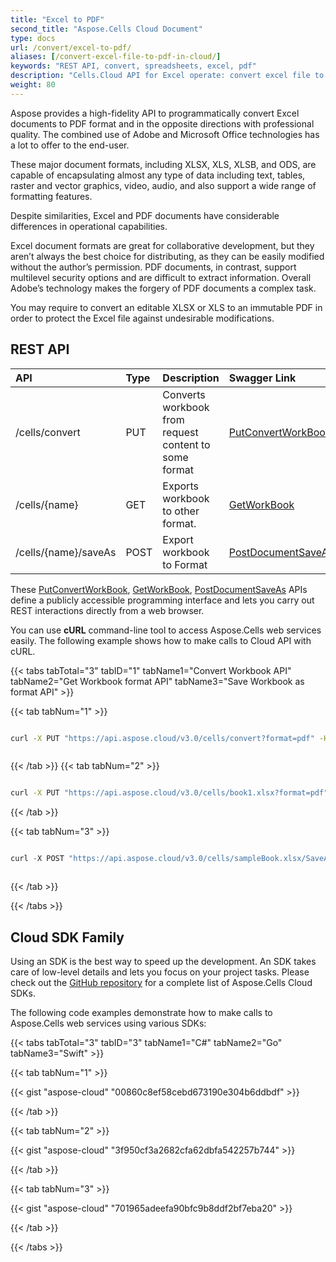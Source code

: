 ```yaml
---
title: "Excel to PDF"
second_title: "Aspose.Cells Cloud Document"
type: docs
url: /convert/excel-to-pdf/
aliases: [/convert-excel-file-to-pdf-in-cloud/]
keywords: "REST API, convert, spreadsheets, excel, pdf"
description: "Cells.Cloud API for Excel operate: convert excel file to html file."
weight: 80
---
```


Aspose provides a high-fidelity API to programmatically convert Excel documents to PDF format and in the opposite directions with professional quality. The combined use of Adobe and Microsoft Office technologies has a lot to offer to the end-user.

These major document formats, including XLSX, XLS, XLSB, and ODS, are capable of encapsulating almost any type of data including text, tables, raster and vector graphics, video, audio, and also support a wide range of formatting features.

Despite similarities, Excel and PDF documents have considerable differences in operational capabilities.

Excel document formats are great for collaborative development, but they aren’t always the best choice for distributing, as they can be easily modified without the author’s permission. PDF documents, in contrast, support multilevel security options and are difficult to extract information. Overall Adobe’s technology makes the forgery of PDF documents a complex task.

You may require to convert an editable XLSX or XLS to an immutable PDF in order to protect the Excel file against undesirable modifications.


## REST API


|**API**|**Type**|**Description**|**Swagger Link**|
| :- | :- | :- | :- |
|/cells/convert|PUT|Converts workbook from request content to some format|[PutConvertWorkBook](https://apireference.aspose.cloud/cells/#/Workbook/PutConvertWorkBook)|
|/cells/{name}|GET|Exports workbook to other format.|[GetWorkBook](https://apireference.aspose.cloud/cells/#/Workbook/GetWorkBook)|
|/cells/{name}/saveAs|POST|Export workbook to Format|[PostDocumentSaveAs](https://apireference.aspose.cloud/cells/#/SaveAs/PostDocumentSaveAs)|



These [PutConvertWorkBook](https://apireference.aspose.cloud/cells/#/Workbook/PutConvertWorkBook), [GetWorkBook](https://apireference.aspose.cloud/cells/#/Workbook/GetWorkBook), [PostDocumentSaveAs](https://apireference.aspose.cloud/cells/#/SaveAs/PostDocumentSaveAs) APIs define a publicly accessible programming interface and lets you carry out REST interactions directly from a web browser. 

You can use **cURL** command-line tool to access Aspose.Cells web services easily. The following example shows how to make calls to Cloud API with cURL.




{{< tabs tabTotal="3" tabID="1" tabName1="Convert Workbook API"  tabName2="Get Workbook format API" tabName3="Save  Workbook as format API" >}}

{{< tab tabNum="1" >}}

```bash

curl -X PUT "https://api.aspose.cloud/v3.0/cells/convert?format=pdf" -H "accept: multipart/form-data" -H "Content-Type: multipart/form-data" -H "x-aspose-client: Containerize.Swagger" -d {"File":{}}



```

{{< /tab >}}
{{< tab tabNum="2" >}}

```bash

curl -X PUT "https://api.aspose.cloud/v3.0/cells/book1.xlsx?format=pdf" -H "accept: multipart/form-data" -H "Content-Type: multipart/form-data" -H "x-aspose-client: Containerize.Swagger"}


```

{{< /tab >}}

{{< tab tabNum="3" >}}

```java

curl -X POST "https://api.aspose.cloud/v3.0/cells/sampleBook.xlsx/SaveAs?newfilename=sample.pdf&isAutoFitRows=true&isAutoFitColumns=true" -H "accept: multipart/form-data" 



```

{{< /tab >}}

{{< /tabs >}}





## Cloud SDK Family

Using an SDK is the best way to speed up the development. An SDK takes care of low-level details and lets you focus on your project tasks. Please check out the [GitHub repository](https://github.com/aspose-cells-cloud) for a complete list of Aspose.Cells Cloud SDKs.

The following code examples demonstrate how to make calls to Aspose.Cells web services using various SDKs:



{{< tabs tabTotal="3" tabID="3" tabName1="C#" tabName2="Go" tabName3="Swift" >}}

{{< tab tabNum="1" >}}

{{< gist "aspose-cloud" "00860c8ef58cebd673190e304b6ddbdf" >}}

{{< /tab >}}

{{< tab tabNum="2" >}}

{{< gist "aspose-cloud" "3f950cf3a2682cfa62dbfa542257b744" >}}

{{< /tab >}}

{{< tab tabNum="3" >}}

{{< gist "aspose-cloud" "701965adeefa90bfc9b8ddf2bf7eba20" >}}

{{< /tab >}}

{{< /tabs >}}
